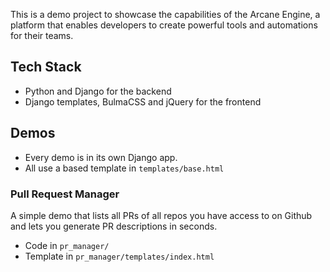 This is a demo project to showcase the capabilities of the Arcane Engine, a platform that enables developers to create 
powerful tools and automations for their teams.

## Tech Stack
* Python and Django for the backend
* Django templates, BulmaCSS and jQuery for the frontend

## Demos

* Every demo is in its own Django app.
* All use a based template in `templates/base.html`

### Pull Request Manager
A simple demo that lists all PRs of all repos you have access to on Github and lets you 
generate PR descriptions in seconds.

* Code in `pr_manager/`
* Template in `pr_manager/templates/index.html`